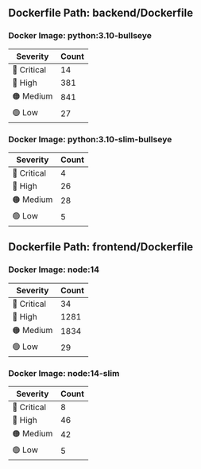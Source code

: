 ## Dockerfile Path: backend/Dockerfile

### Docker Image: python:3.10-bullseye
| Severity | Count |
|----------|-------|
| 🛑 Critical | 14 |
| 🔴 High | 381 |
| 🟠 Medium | 841 |
| 🟢 Low | 27 |

### Docker Image: python:3.10-slim-bullseye
| Severity | Count |
|----------|-------|
| 🛑 Critical | 4 |
| 🔴 High | 26 |
| 🟠 Medium | 28 |
| 🟢 Low | 5 |


## Dockerfile Path: frontend/Dockerfile

### Docker Image: node:14
| Severity | Count |
|----------|-------|
| 🛑 Critical | 34 |
| 🔴 High | 1281 |
| 🟠 Medium | 1834 |
| 🟢 Low | 29 |

### Docker Image: node:14-slim
| Severity | Count |
|----------|-------|
| 🛑 Critical | 8 |
| 🔴 High | 46 |
| 🟠 Medium | 42 |
| 🟢 Low | 5 |